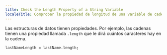 ```yaml
---
title: Check the Length Property of a String Variable
localeTitle: Comprobar la propiedad de longitud de una variable de cadena
---
```

Las estructuras de datos tienen propiedades. Por ejemplo, las cadenas tienen una propiedad llamada `.length` que le dirá cuántos caracteres hay en la cadena.
```
lastNameLength = lastName.length; 

```
